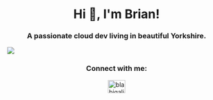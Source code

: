 <h1 align="center">Hi 👋, I'm Brian!</h1>
<h3 align="center">A passionate cloud dev living in beautiful Yorkshire.</h3>
<img src="https://i.imgur.com/twJPHW5.png">
<h3 align="center">Connect with me:</h3>
<p align="center">
<a href="https://linkedin.com/in/blabigalini" target="blank"><img align="center" src="https://raw.githubusercontent.com/rahuldkjain/github-profile-readme-generator/master/src/images/icons/Social/linked-in-alt.svg" alt="blabigalini" height="30" width="40" /></a>
</p>
